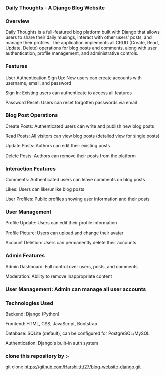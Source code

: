 ### Daily Thoughts - A Django Blog Website
### Overview
Daily Thoughts is a full-featured blog platform built with Django that allows users to share their daily musings, interact with other users' posts, and manage their profiles. The application implements all CRUD (Create, Read, Update, Delete) operations for blog posts and comments, along with user authentication, profile management, and administrative controls.

### Features
User Authentication
Sign Up: New users can create accounts with username, email, and password

Sign In: Existing users can authenticate to access all features

Password Reset: Users can reset forgotten passwords via email

### Blog Post Operations
Create Posts: Authenticated users can write and publish new blog posts

Read Posts: All visitors can view blog posts (detailed view for single posts)

Update Posts: Authors can edit their existing posts

Delete Posts: Authors can remove their posts from the platform

### Interaction Features
Comments: Authenticated users can leave comments on blog posts

Likes: Users can like/unlike blog posts

User Profiles: Public profiles showing user information and their posts

### User Management
Profile Update: Users can edit their profile information

Profile Picture: Users can upload and change their avatar

Account Deletion: Users can permanently delete their accounts

### Admin Features
Admin Dashboard: Full control over users, posts, and comments

Moderation: Ability to remove inappropriate content

### User Management: Admin can manage all user accounts

### Technologies Used
Backend: Django (Python)

Frontend: HTML, CSS, JavaScript, Bootstrap

Database: SQLite (default), can be configured for PostgreSQL/MySQL

Authentication: Django's built-in auth system

### clone this repository by :-
git clone https://github.com/Harshiitttt27/blog-website-django.git